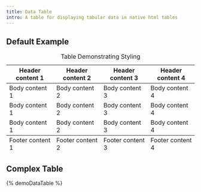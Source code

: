 ```yaml
---
title: Data Table
intro: A table for displaying tabular data in native html tables
---
```


<h2 class="h2">Default Example</h2>

<table class="data-table">
  <caption>Table Demonstrating Styling</caption>
  <thead>
    <tr>
      <th>Header content 1</th>
      <th>Header content 2</th>
      <th>Header content 3</th>
      <th>Header content 4</th>
    </tr>
  </thead>
  <tbody>
    <tr>
      <td>Body content 1</td>
      <td>Body content 2</td>
      <td>Body content 3</td>
      <td>Body content 4</td>
    </tr>
    <tr>
      <td>Body content 1</td>
      <td>Body content 2</td>
      <td>Body content 3</td>
      <td>Body content 4</td>
    </tr>
    <tr>
      <td>Body content 1</td>
      <td>Body content 2</td>
      <td>Body content 3</td>
      <td>Body content 4</td>
    </tr>
  </tbody>
  <tfoot>
    <tr>
      <td>Footer content 1</td>
      <td>Footer content 2</td>
      <td>Footer content 3</td>
      <td>Footer content 4</td>
    </tr>
  </tfoot>
</table>

<h2 class="h2">Complex Table</h2>

{% demoDataTable %}